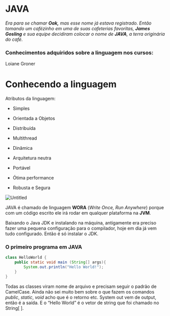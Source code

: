 # JAVA

*Era para se chamar **Oak,** mas esse nome já estava registrado. Então tomando um cafézinho em uma de suas cafeterias favoritas, **James Gosling** e sua equipe decidiram colocar o nome de **JAVA**, a terra originária do café.*

### Conhecimentos adquiridos sobre a linguagem nos cursos:
Loiane Groner

# Conhecendo a linguagem

Atributos da linguagem: 

- Simples
- Orientada a Objetos
- Distribuída

- Multithread
- Dinâmica
- Arquitetura neutra

- Portável
- Ótima performance
- Robusta e Segura

![Untitled](JAVA%200fbeaceaecf2420aa7f493b72771be79/Untitled.png)

JAVA é chamado de linguagem **WORA** (*Write Once, Run Anywhere*) porque com um código escrito ele irá rodar em qualquer plataforma na **JVM**.

Baixando o Java JDK e instalando na máquina, antigamente era preciso fazer uma pequena configuração para o compilador, hoje em dia já vem tudo configurado. Então é só instalar o JDK.

### O primeiro programa em JAVA

```java
class HelloWorld {
	public static void main (String[] args){
		System.out.println("Hello World!");
	}
}
```

Todas as classes viram nome de arquivo e precisam seguir o padrão de CamelCase.
Ainda não sei muito bem sobre o que fazem os comandos *public*, *static*, *void* acho que é o retorno etc. System out vem de output, então é a saída. E o “Hello World” é o vetor de string que foi chamado no String[ ].